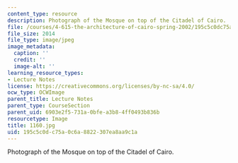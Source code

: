 ```yaml
---
content_type: resource
description: Photograph of the Mosque on top of the Citadel of Cairo.
file: /courses/4-615-the-architecture-of-cairo-spring-2002/195c5c0dc75a0c6a8822307ea8aa9c1a_1160.jpg
file_size: 2014
file_type: image/jpeg
image_metadata:
  caption: ''
  credit: ''
  image-alt: ''
learning_resource_types:
- Lecture Notes
license: https://creativecommons.org/licenses/by-nc-sa/4.0/
ocw_type: OCWImage
parent_title: Lecture Notes
parent_type: CourseSection
parent_uid: 6903e2f5-731a-0bfe-a3b8-4ff0493b836b
resourcetype: Image
title: 1160.jpg
uid: 195c5c0d-c75a-0c6a-8822-307ea8aa9c1a
---
```

Photograph of the Mosque on top of the Citadel of Cairo.